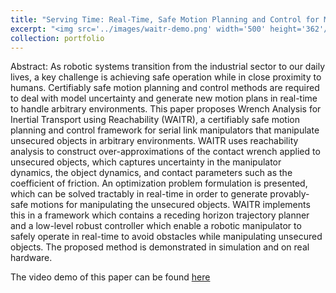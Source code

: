```yaml
---
title: "Serving Time: Real-Time, Safe Motion Planning and Control for Manipulation of Unsecured Objects"
excerpt: "<img src='../images/waitr-demo.png' width='500' height='362'/>"
collection: portfolio
---
```


Abstract:
As robotic systems transition from the industrial sector to our daily lives, a key challenge is achieving safe operation while in close proximity to humans.
Certifiably safe motion planning and control methods are required to deal with model uncertainty and generate new motion plans in real-time to handle arbitrary environments.
This paper proposes Wrench Analysis for Inertial Transport using Reachability (WAITR), a certifiably safe motion planning and control framework for serial link manipulators that manipulate unsecured objects in arbitrary environments.
WAITR uses reachability analysis to construct over-approximations of the contact wrench applied to unsecured objects, which captures uncertainty in the manipulator dynamics, the object dynamics, and contact parameters such as the coefficient of friction.
An optimization problem formulation is presented, which can be solved tractably in real-time in order to generate provably-safe motions for manipulating the unsecured objects.
WAITR implements this in a framework which contains a receding horizon trajectory planner and a low-level robust controller which enable a robotic manipulator to safely operate in real-time to avoid obstacles while manipulating unsecured objects.
The proposed method is demonstrated in simulation and on real hardware.

The video demo of this paper can be found [here](https://youtu.be/-n6SwmylyX4?si=RdTsgVqxesKDfSJx)